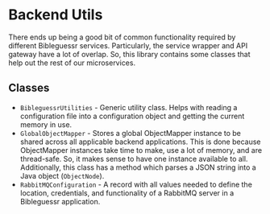 # Backend Utils

There ends up being a good bit of common functionality required by different Bibleguessr services. Particularly, the
service wrapper and API gateway have a lot of overlap. So, this library contains some classes that help out the rest of
our microservices.

## Classes

- `BibleguessrUtilities` - Generic utility class. Helps with reading a configuration file into a configuration object
  and getting the current memory in use.
- `GlobalObjectMapper` - Stores a global ObjectMapper instance to be shared across all applicable backend applications.
  This is done because ObjectMapper instances take time to make, use a lot of memory, and are thread-safe. So, it makes
  sense to have one instance available to all. Additionally, this class has a method which parses a JSON string into a
  Java object (`ObjectNode`).
- `RabbitMQConfiguration` - A record with all values needed to define the location, credentials, and functionality of a
  RabbitMQ server in a Bibleguessr application.
